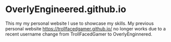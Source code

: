 # OverlyEngineered.github.io
This my my personal website I use to showcase my skills. My previous personal website https://trollfacedgamer.github.io/ no longer works due to a recent username change from TrollFacedGamer to OverlyEnginnered.
